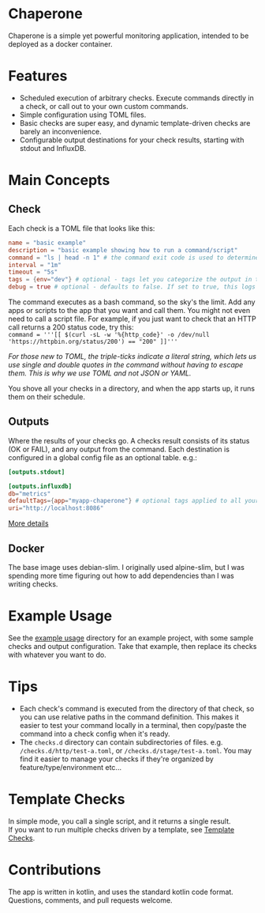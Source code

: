 # Chaperone
Chaperone is a simple yet powerful monitoring application, intended to be deployed as a docker container.

# Features
- Scheduled execution of arbitrary checks. Execute commands directly in a check, or call out to your own custom commands.
- Simple configuration using TOML files. 
- Basic checks are super easy, and dynamic template-driven checks are barely an inconvenience.
- Configurable output destinations for your check results, starting with stdout and InfluxDB.

# Main Concepts
## Check
Each check is a TOML file that looks like this:  
```toml
name = "basic example"
description = "basic example showing how to run a command/script"
command = "ls | head -n 1" # the command exit code is used to determine status. 0 = OK, anything else = FAIL
interval = "1m"
timeout = "5s"
tags = {env="dev"} # optional - tags let you categorize the output in tools like InfluxDB/Grafana
debug = true # optional - defaults to false. If set to true, this logs the commands as they're run.
```
The command executes as a bash command, so the sky's the limit.  Add any apps or scripts to the app that you want and call them.
You might not even need to call a script file.  For example, if you just want to check that an HTTP call returns a 200 status code, try this:  
`command = '''[[ $(curl -sL -w '%{http_code}' -o /dev/null 'https://httpbin.org/status/200') == "200" ]]'''`  

*For those new to TOML, the triple-ticks indicate a literal string, which lets us use single and double quotes in the command without having to escape them. This is why we use TOML and not JSON or YAML.*

You shove all your checks in a directory, and when the app starts up, it runs them on their schedule.

## Outputs
Where the results of your checks go. A checks result consists of its status (OK or FAIL), and any output from the command. 
Each destination is configured in a global config file as an optional table. e.g.:
```toml
[outputs.stdout]

[outputs.influxdb]
db="metrics"
defaultTags={app="myapp-chaperone"} # optional tags applied to all your checks
uri="http://localhost:8086"
```  

[More details](./src/main/kotlin/chaperone/writer/README.md)

## Docker
The base image uses debian-slim. I originally used alpine-slim, but I was spending more time figuring out how to add dependencies than I was writing checks.

# Example Usage
See the [example usage](example-usage/README.md) directory for an example project, with some sample checks and output configuration. 
Take that example, then replace its checks with whatever you want to do.  

# Tips
- Each check's command is executed from the directory of that check, so you can use relative paths in the command definition.
This makes it easier to test your command locally in a terminal, then copy/paste the command into a check config when it's ready.
- The `checks.d` directory can contain subdirectories of files. e.g. `/checks.d/http/test-a.toml`, or `/checks.d/stage/test-a.toml`.
You may find it easier to manage your checks if they're organized by feature/type/environment etc...

# Template Checks
In simple mode, you call a single script, and it returns a single result.  
If you want to run multiple checks driven by a template, see [Template Checks](./docs/template-checks.md).

# Contributions
The app is written in kotlin, and uses the standard kotlin code format. Questions, comments, and pull requests welcome.
